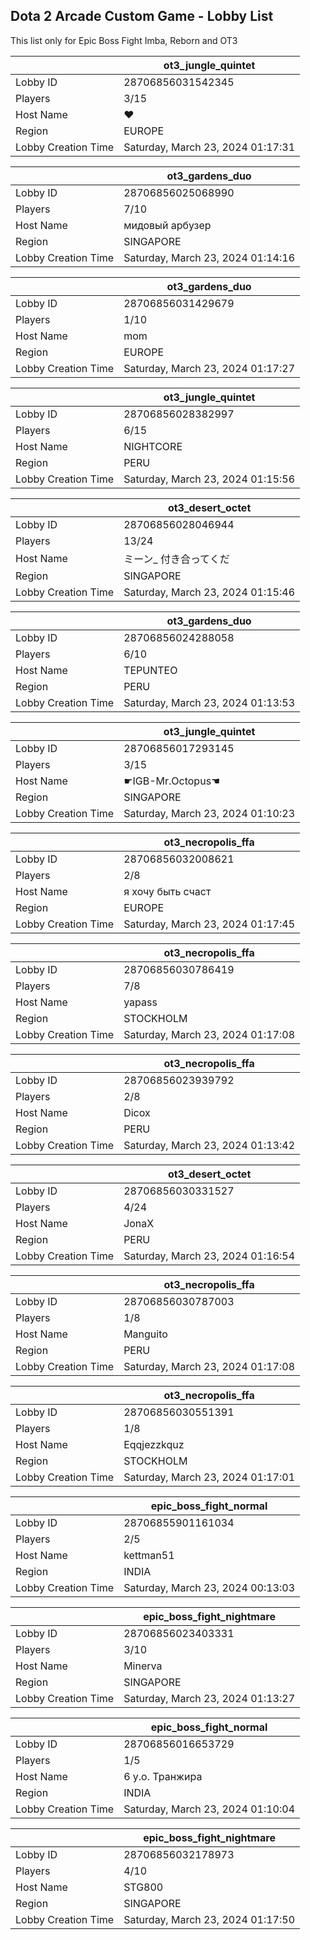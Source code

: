 ## Dota 2 Arcade Custom Game - Lobby List

This list only for Epic Boss Fight Imba, Reborn and OT3

|  | ot3_jungle_quintet |
| ------ | ------ |
| Lobby ID | 28706856031542345 |
| Players | 3/15 |
| Host Name | ♥ |
| Region | EUROPE |
| Lobby Creation Time | Saturday, March 23, 2024 01:17:31 |


|  | ot3_gardens_duo |
| ------ | ------ |
| Lobby ID | 28706856025068990 |
| Players | 7/10 |
| Host Name | мидовый арбузер |
| Region | SINGAPORE |
| Lobby Creation Time | Saturday, March 23, 2024 01:14:16 |


|  | ot3_gardens_duo |
| ------ | ------ |
| Lobby ID | 28706856031429679 |
| Players | 1/10 |
| Host Name | mom |
| Region | EUROPE |
| Lobby Creation Time | Saturday, March 23, 2024 01:17:27 |


|  | ot3_jungle_quintet |
| ------ | ------ |
| Lobby ID | 28706856028382997 |
| Players | 6/15 |
| Host Name | NIGHTCORE |
| Region | PERU |
| Lobby Creation Time | Saturday, March 23, 2024 01:15:56 |


|  | ot3_desert_octet |
| ------ | ------ |
| Lobby ID | 28706856028046944 |
| Players | 13/24 |
| Host Name | ミーン_ 付き合ってくだ |
| Region | SINGAPORE |
| Lobby Creation Time | Saturday, March 23, 2024 01:15:46 |


|  | ot3_gardens_duo |
| ------ | ------ |
| Lobby ID | 28706856024288058 |
| Players | 6/10 |
| Host Name | TEPUNTEO |
| Region | PERU |
| Lobby Creation Time | Saturday, March 23, 2024 01:13:53 |


|  | ot3_jungle_quintet |
| ------ | ------ |
| Lobby ID | 28706856017293145 |
| Players | 3/15 |
| Host Name | ☛IGB-Mr.Octopus☚ |
| Region | SINGAPORE |
| Lobby Creation Time | Saturday, March 23, 2024 01:10:23 |


|  | ot3_necropolis_ffa |
| ------ | ------ |
| Lobby ID | 28706856032008621 |
| Players | 2/8 |
| Host Name | я хочу быть счаст |
| Region | EUROPE |
| Lobby Creation Time | Saturday, March 23, 2024 01:17:45 |


|  | ot3_necropolis_ffa |
| ------ | ------ |
| Lobby ID | 28706856030786419 |
| Players | 7/8 |
| Host Name | yapass |
| Region | STOCKHOLM |
| Lobby Creation Time | Saturday, March 23, 2024 01:17:08 |


|  | ot3_necropolis_ffa |
| ------ | ------ |
| Lobby ID | 28706856023939792 |
| Players | 2/8 |
| Host Name | Dicox |
| Region | PERU |
| Lobby Creation Time | Saturday, March 23, 2024 01:13:42 |


|  | ot3_desert_octet |
| ------ | ------ |
| Lobby ID | 28706856030331527 |
| Players | 4/24 |
| Host Name | JonaX |
| Region | PERU |
| Lobby Creation Time | Saturday, March 23, 2024 01:16:54 |


|  | ot3_necropolis_ffa |
| ------ | ------ |
| Lobby ID | 28706856030787003 |
| Players | 1/8 |
| Host Name | Manguito |
| Region | PERU |
| Lobby Creation Time | Saturday, March 23, 2024 01:17:08 |


|  | ot3_necropolis_ffa |
| ------ | ------ |
| Lobby ID | 28706856030551391 |
| Players | 1/8 |
| Host Name | Eqqjezzkquz |
| Region | STOCKHOLM |
| Lobby Creation Time | Saturday, March 23, 2024 01:17:01 |


|  | epic_boss_fight_normal |
| ------ | ------ |
| Lobby ID | 28706855901161034 |
| Players | 2/5 |
| Host Name | kettman51 |
| Region | INDIA |
| Lobby Creation Time | Saturday, March 23, 2024 00:13:03 |


|  | epic_boss_fight_nightmare |
| ------ | ------ |
| Lobby ID | 28706856023403331 |
| Players | 3/10 |
| Host Name | Minerva |
| Region | SINGAPORE |
| Lobby Creation Time | Saturday, March 23, 2024 01:13:27 |


|  | epic_boss_fight_normal |
| ------ | ------ |
| Lobby ID | 28706856016653729 |
| Players | 1/5 |
| Host Name | 6 у.о. Транжира |
| Region | INDIA |
| Lobby Creation Time | Saturday, March 23, 2024 01:10:04 |


|  | epic_boss_fight_nightmare |
| ------ | ------ |
| Lobby ID | 28706856032178973 |
| Players | 4/10 |
| Host Name | STG800 |
| Region | SINGAPORE |
| Lobby Creation Time | Saturday, March 23, 2024 01:17:50 |


